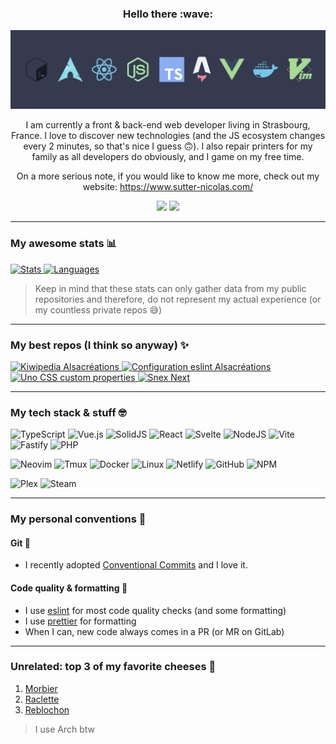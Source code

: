 <div align="center">
  <h3>Hello there :wave:</h3>

  <img src="assets/img/cover.svg">

  I am currently a front & back-end web developer living in Strasbourg, France. I love to discover new technologies (and the JS ecosystem changes every 2 minutes, so that's nice I guess 🙃). I also repair printers for my family as all developers do obviously, and I game on my free time.

  On a more serious note, if you would like to know me more, check out my website: <https://www.sutter-nicolas.com/>

  <div>
    <a href = "mailto:contact.sutter.nicolas@gmail.com"><img src="https://img.shields.io/badge/-Gmail-%23333?style=for-the-badge&logo=gmail&logoColor=white" target="_blank"></a>
    <a href="https://www.linkedin.com/in/nicolas-sutter-abb18b188/" target="_blank"><img src="https://img.shields.io/badge/-LinkedIn-%230077B5?style=for-the-badge&logo=linkedin&logoColor=white" target="_blank"></a>
  </div>
</div>

---

### My awesome stats 📊

<div>

  <a href="https://github.com/nicolassutter/nicolassutter">
    <img src="https://github-readme-stats.vercel.app/api?username=nicolassutter&show_icons=true&bg_color=24273a&text_color=cad3f5&icon_color=c6a0f6&title_color=8bd5ca" alt="Stats">
  </a>

  <a href="https://github.com/nicolassutter/nicolassutter">
    <img src="https://github-readme-stats.vercel.app/api/top-langs/?username=nicolassutter&show_icons=true&bg_color=24273a&text_color=cad3f5&icon_color=c6a0f6&title_color=8bd5ca" alt="Languages">
  </a>
</div>

> Keep in mind that these stats can only gather data from my public repositories and therefore, do not represent my actual experience (or my countless private repos 😅)

---

### My best repos (I think so anyway) ✨

<a href="https://github.com/alsacreations/kiwipedia">
  <img src="https://github-readme-stats.vercel.app/api/pin/?username=alsacreations&repo=kiwipedia&bg_color=24273a&text_color=cad3f5&icon_color=c6a0f6&title_color=8bd5ca" alt="Kiwipedia Alsacréations" />
</a>

<a href="https://github.com/alsacreations/eslint">
  <img src="https://github-readme-stats.vercel.app/api/pin/?username=alsacreations&repo=eslint&bg_color=24273a&text_color=cad3f5&icon_color=c6a0f6&title_color=8bd5ca" alt="Configuration eslint Alsacréations" />
</a>

<a href="https://github.com/nicolassutter/unocss-custom-properties">
  <img src="https://github-readme-stats.vercel.app/api/pin/?username=nicolassutter&repo=unocss-custom-properties&bg_color=24273a&text_color=cad3f5&icon_color=c6a0f6&title_color=8bd5ca" alt="Uno CSS custom properties" />
</a>

<a href="https://github.com/nicolassutter/snex-next">
  <img src="https://github-readme-stats.vercel.app/api/pin/?username=nicolassutter&repo=snex-next&bg_color=24273a&text_color=cad3f5&icon_color=c6a0f6&title_color=8bd5ca" alt="Snex Next" />
</a>

---

### My tech stack & stuff 🤓

![TypeScript](https://img.shields.io/badge/typescript-%23007ACC.svg?style=for-the-badge&logo=typescript&logoColor=white)
![Vue.js](https://img.shields.io/badge/vuejs-%2335495e.svg?style=for-the-badge&logo=vuedotjs&logoColor=%234FC08D)
![SolidJS](https://img.shields.io/badge/solidjs-%234e86c5.svg?style=for-the-badge&logo=solid&logoColor=white)
![React](https://img.shields.io/badge/react-%2320232a.svg?style=for-the-badge&logo=react&logoColor=%2361DAFB)
![Svelte](https://img.shields.io/badge/svelte-%23f1413d.svg?style=for-the-badge&logo=svelte&logoColor=white)
![NodeJS](https://img.shields.io/badge/node.js-6DA55F?style=for-the-badge&logo=node.js&logoColor=white)
![Vite](https://img.shields.io/badge/vite-%23646CFF.svg?style=for-the-badge&logo=vite&logoColor=white)
![Fastify](https://img.shields.io/badge/fastify-%23000000.svg?style=for-the-badge&logo=fastify&logoColor=white)
![PHP](https://img.shields.io/badge/php-%23777BB4.svg?style=for-the-badge&logo=php&logoColor=white)

![Neovim](https://img.shields.io/badge/NeoVim-%2357A143.svg?&style=for-the-badge&logo=neovim&logoColor=white)
![Tmux](https://img.shields.io/badge/tmux-1BB91F?style=for-the-badge&logo=tmux&logoColor=white)
![Docker](https://img.shields.io/badge/docker-%230db7ed.svg?style=for-the-badge&logo=docker&logoColor=white)
![Linux](https://img.shields.io/badge/Linux-FCC624?style=for-the-badge&logo=linux&logoColor=black)
![Netlify](https://img.shields.io/badge/netlify-%23000000.svg?style=for-the-badge&logo=netlify&logoColor=#00C7B7)
![GitHub](https://img.shields.io/badge/github-%23121011.svg?style=for-the-badge&logo=github&logoColor=white)
![NPM](https://img.shields.io/badge/NPM-CC3534.svg?style=for-the-badge&logo=npm&logoColor=white)

![Plex](https://img.shields.io/badge/plex-%23E5A00D.svg?style=for-the-badge&logo=plex&logoColor=white)
![Steam](https://img.shields.io/badge/steam-%23000000.svg?style=for-the-badge&logo=steam&logoColor=white)

---

### My personal conventions 📏

#### Git 🌳

- I recently adopted [Conventional Commits](https://www.conventionalcommits.org/en/v1.0.0/) and I love it.

#### Code quality & formatting 🎨

- I use [eslint](https://eslint.org/) for most code quality checks (and some formatting)
- I use [prettier](https://prettier.io/) for formatting
- When I can, new code always comes in a PR (or MR on GitLab)

---

### Unrelated: top 3 of my favorite cheeses 🧀

1. [Morbier](https://fr.wikipedia.org/wiki/Morbier_(Jura))
2. [Raclette](https://fr.wikipedia.org/wiki/Raclette)
3. [Reblochon](https://fr.wikipedia.org/wiki/Reblochon)

> I use Arch btw
